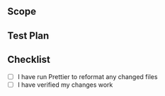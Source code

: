 <!-- Thanks for contributing to Peacock! Here's a bit of a template to help make sure everything relevant is covered. -->

## Scope

<!-- List any relevant changes you have made here. Be sure to link any issues fixed, or that are relevant to these changes. -->

## Test Plan

<!-- List how you have verified these changes work as intended. -->

## Checklist

<!--
Just a few reminders to make sure everything is perfect. You can place an "X" in the boxes to tick them off.
If you have not completed one of the steps below, you can create the pull request as a draft, and then check off the items as you go.
When you have completed the checklist, press the "Ready for review" button.
-->

- [ ] I have run Prettier to reformat any changed files
- [ ] I have verified my changes work
